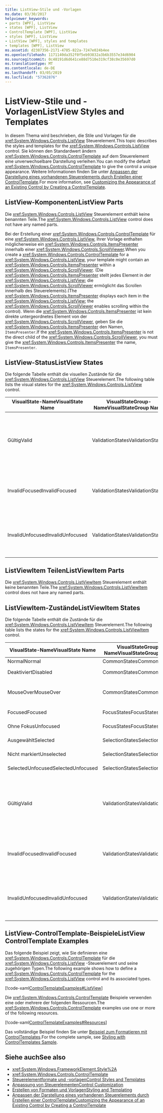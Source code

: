 ```yaml
---
title: ListView-Stile und -Vorlagen
ms.date: 03/30/2017
helpviewer_keywords:
- parts [WPF], ListView
- states [WPF], ListView
- ControlTemplate [WPF], ListView
- styles [WPF], ListView
- ListView [WPF], styles and templates
- templates [WPF], ListView
ms.assetid: d2387356-2171-4785-822a-7247e024b4ee
ms.openlocfilehash: 1171140da352f0f5eb93832a3b6b3557e34d6904
ms.sourcegitcommit: 0c48191d6d641ce88d7510e319cf38c0e35697d0
ms.translationtype: MT
ms.contentlocale: de-DE
ms.lasthandoff: 03/05/2019
ms.locfileid: "57362876"
---
```

# <a name="listview-styles-and-templates"></a><span data-ttu-id="41c1d-102">ListView-Stile und -Vorlagen</span><span class="sxs-lookup"><span data-stu-id="41c1d-102">ListView Styles and Templates</span></span>
<span data-ttu-id="41c1d-103">In diesem Thema wird beschrieben, die Stile und Vorlagen für die <xref:System.Windows.Controls.ListView> Steuerelement.</span><span class="sxs-lookup"><span data-stu-id="41c1d-103">This topic describes the styles and templates for the <xref:System.Windows.Controls.ListView> control.</span></span> <span data-ttu-id="41c1d-104">Sie können den Standardwert ändern <xref:System.Windows.Controls.ControlTemplate> auf dem Steuerelement eine unverwechselbare Darstellung verleihen.</span><span class="sxs-lookup"><span data-stu-id="41c1d-104">You can modify the default <xref:System.Windows.Controls.ControlTemplate> to give the control a unique appearance.</span></span> <span data-ttu-id="41c1d-105">Weitere Informationen finden Sie unter [Anpassen der Darstellung eines vorhandenen Steuerelements durch Erstellen einer ControlTemplate](customizing-the-appearance-of-an-existing-control.md).</span><span class="sxs-lookup"><span data-stu-id="41c1d-105">For more information, see [Customizing the Appearance of an Existing Control by Creating a ControlTemplate](customizing-the-appearance-of-an-existing-control.md).</span></span>  
  
## <a name="listview-parts"></a><span data-ttu-id="41c1d-106">ListView-Komponenten</span><span class="sxs-lookup"><span data-stu-id="41c1d-106">ListView Parts</span></span>  
 <span data-ttu-id="41c1d-107">Die <xref:System.Windows.Controls.ListView> Steuerelement enthält keine benannten Teile.</span><span class="sxs-lookup"><span data-stu-id="41c1d-107">The <xref:System.Windows.Controls.ListView> control does not have any named parts.</span></span>  
  
 <span data-ttu-id="41c1d-108">Bei der Erstellung einer <xref:System.Windows.Controls.ControlTemplate> für eine <xref:System.Windows.Controls.ListView>, Ihrer Vorlage enthalten möglicherweise ein <xref:System.Windows.Controls.ItemsPresenter> innerhalb einer <xref:System.Windows.Controls.ScrollViewer>.</span><span class="sxs-lookup"><span data-stu-id="41c1d-108">When you create a <xref:System.Windows.Controls.ControlTemplate> for a <xref:System.Windows.Controls.ListView>, your template might contain an <xref:System.Windows.Controls.ItemsPresenter> within a <xref:System.Windows.Controls.ScrollViewer>.</span></span> <span data-ttu-id="41c1d-109">(Die <xref:System.Windows.Controls.ItemsPresenter> stellt jedes Element in der <xref:System.Windows.Controls.ListView>; die <xref:System.Windows.Controls.ScrollViewer> ermöglicht das Scrollen innerhalb des Steuerelements).</span><span class="sxs-lookup"><span data-stu-id="41c1d-109">(The <xref:System.Windows.Controls.ItemsPresenter> displays each item in the <xref:System.Windows.Controls.ListView>; the <xref:System.Windows.Controls.ScrollViewer> enables scrolling within the control).</span></span>  <span data-ttu-id="41c1d-110">Wenn die <xref:System.Windows.Controls.ItemsPresenter> ist kein direkte untergeordnetes Element von der <xref:System.Windows.Controls.ScrollViewer>, geben Sie die <xref:System.Windows.Controls.ItemsPresenter> den Namen, `ItemsPresenter`.</span><span class="sxs-lookup"><span data-stu-id="41c1d-110">If the <xref:System.Windows.Controls.ItemsPresenter> is not the direct child of the <xref:System.Windows.Controls.ScrollViewer>, you must give the <xref:System.Windows.Controls.ItemsPresenter> the name, `ItemsPresenter`.</span></span>  
  
## <a name="listview-states"></a><span data-ttu-id="41c1d-111">ListView-Status</span><span class="sxs-lookup"><span data-stu-id="41c1d-111">ListView States</span></span>  
 <span data-ttu-id="41c1d-112">Die folgende Tabelle enthält die visuellen Zustände für die <xref:System.Windows.Controls.ListView> Steuerelement.</span><span class="sxs-lookup"><span data-stu-id="41c1d-112">The following table lists the visual states for the <xref:System.Windows.Controls.ListView> control.</span></span>  
  
|<span data-ttu-id="41c1d-113">VisualState-Name</span><span class="sxs-lookup"><span data-stu-id="41c1d-113">VisualState Name</span></span>|<span data-ttu-id="41c1d-114">VisualStateGroup-Name</span><span class="sxs-lookup"><span data-stu-id="41c1d-114">VisualStateGroup Name</span></span>|<span data-ttu-id="41c1d-115">Beschreibung</span><span class="sxs-lookup"><span data-stu-id="41c1d-115">Description</span></span>|  
|-|-|-|  
|<span data-ttu-id="41c1d-116">Gültig</span><span class="sxs-lookup"><span data-stu-id="41c1d-116">Valid</span></span>|<span data-ttu-id="41c1d-117">ValidationStates</span><span class="sxs-lookup"><span data-stu-id="41c1d-117">ValidationStates</span></span>|<span data-ttu-id="41c1d-118">Das Steuerelement verwendet die <xref:System.Windows.Controls.Validation> Klasse und die <xref:System.Windows.Controls.Validation.HasError%2A?displayProperty=nameWithType> angefügte Eigenschaft `false`.</span><span class="sxs-lookup"><span data-stu-id="41c1d-118">The control uses the <xref:System.Windows.Controls.Validation> class and the <xref:System.Windows.Controls.Validation.HasError%2A?displayProperty=nameWithType> attached property is `false`.</span></span>|  
|<span data-ttu-id="41c1d-119">InvalidFocused</span><span class="sxs-lookup"><span data-stu-id="41c1d-119">InvalidFocused</span></span>|<span data-ttu-id="41c1d-120">ValidationStates</span><span class="sxs-lookup"><span data-stu-id="41c1d-120">ValidationStates</span></span>|<span data-ttu-id="41c1d-121">Die <xref:System.Windows.Controls.Validation.HasError%2A?displayProperty=nameWithType> angefügte Eigenschaft `true` hat das Steuerelement den Fokus besitzt.</span><span class="sxs-lookup"><span data-stu-id="41c1d-121">The <xref:System.Windows.Controls.Validation.HasError%2A?displayProperty=nameWithType> attached property is `true` has the control has focus.</span></span>|  
|<span data-ttu-id="41c1d-122">InvalidUnfocused</span><span class="sxs-lookup"><span data-stu-id="41c1d-122">InvalidUnfocused</span></span>|<span data-ttu-id="41c1d-123">ValidationStates</span><span class="sxs-lookup"><span data-stu-id="41c1d-123">ValidationStates</span></span>|<span data-ttu-id="41c1d-124">Die <xref:System.Windows.Controls.Validation.HasError%2A?displayProperty=nameWithType> angefügte Eigenschaft `true` hat das Steuerelement keinen Fokus besitzt.</span><span class="sxs-lookup"><span data-stu-id="41c1d-124">The <xref:System.Windows.Controls.Validation.HasError%2A?displayProperty=nameWithType> attached property is `true` has the control does not have focus.</span></span>|  
  
## <a name="listviewitem-parts"></a><span data-ttu-id="41c1d-125">ListViewItem Teilen</span><span class="sxs-lookup"><span data-stu-id="41c1d-125">ListViewItem Parts</span></span>  
 <span data-ttu-id="41c1d-126">Die <xref:System.Windows.Controls.ListViewItem> Steuerelement enthält keine benannten Teile.</span><span class="sxs-lookup"><span data-stu-id="41c1d-126">The <xref:System.Windows.Controls.ListViewItem> control does not have any named parts.</span></span>  
  
## <a name="listviewitem-states"></a><span data-ttu-id="41c1d-127">ListViewItem-Zustände</span><span class="sxs-lookup"><span data-stu-id="41c1d-127">ListViewItem States</span></span>  
 <span data-ttu-id="41c1d-128">Die folgende Tabelle enthält die Zustände für die <xref:System.Windows.Controls.ListViewItem> Steuerelement.</span><span class="sxs-lookup"><span data-stu-id="41c1d-128">The following table lists the states for the <xref:System.Windows.Controls.ListViewItem> control.</span></span>  
  
|<span data-ttu-id="41c1d-129">VisualState-Name</span><span class="sxs-lookup"><span data-stu-id="41c1d-129">VisualState Name</span></span>|<span data-ttu-id="41c1d-130">VisualStateGroup-Name</span><span class="sxs-lookup"><span data-stu-id="41c1d-130">VisualStateGroup Name</span></span>|<span data-ttu-id="41c1d-131">Beschreibung</span><span class="sxs-lookup"><span data-stu-id="41c1d-131">Description</span></span>|  
|-|-|-|  
|<span data-ttu-id="41c1d-132">Normal</span><span class="sxs-lookup"><span data-stu-id="41c1d-132">Normal</span></span>|<span data-ttu-id="41c1d-133">CommonStates</span><span class="sxs-lookup"><span data-stu-id="41c1d-133">CommonStates</span></span>|<span data-ttu-id="41c1d-134">Der Standardzustand</span><span class="sxs-lookup"><span data-stu-id="41c1d-134">The default state.</span></span>|  
|<span data-ttu-id="41c1d-135">Deaktiviert</span><span class="sxs-lookup"><span data-stu-id="41c1d-135">Disabled</span></span>|<span data-ttu-id="41c1d-136">CommonStates</span><span class="sxs-lookup"><span data-stu-id="41c1d-136">CommonStates</span></span>|<span data-ttu-id="41c1d-137">Das Steuerelement ist deaktiviert.</span><span class="sxs-lookup"><span data-stu-id="41c1d-137">The control is disabled.</span></span>|  
|<span data-ttu-id="41c1d-138">MouseOver</span><span class="sxs-lookup"><span data-stu-id="41c1d-138">MouseOver</span></span>|<span data-ttu-id="41c1d-139">CommonStates</span><span class="sxs-lookup"><span data-stu-id="41c1d-139">CommonStates</span></span>|<span data-ttu-id="41c1d-140">Der Mauszeiger befindet, über die <xref:System.Windows.Controls.ComboBox> Steuerelement.</span><span class="sxs-lookup"><span data-stu-id="41c1d-140">The mouse pointer is over the <xref:System.Windows.Controls.ComboBox> control.</span></span>|  
|<span data-ttu-id="41c1d-141">Focused</span><span class="sxs-lookup"><span data-stu-id="41c1d-141">Focused</span></span>|<span data-ttu-id="41c1d-142">FocusStates</span><span class="sxs-lookup"><span data-stu-id="41c1d-142">FocusStates</span></span>|<span data-ttu-id="41c1d-143">Der Fokus liegt auf dem Steuerelement.</span><span class="sxs-lookup"><span data-stu-id="41c1d-143">The control has focus.</span></span>|  
|<span data-ttu-id="41c1d-144">Ohne Fokus</span><span class="sxs-lookup"><span data-stu-id="41c1d-144">Unfocused</span></span>|<span data-ttu-id="41c1d-145">FocusStates</span><span class="sxs-lookup"><span data-stu-id="41c1d-145">FocusStates</span></span>|<span data-ttu-id="41c1d-146">Der Fokus liegt nicht auf dem Steuerelement.</span><span class="sxs-lookup"><span data-stu-id="41c1d-146">The control does not have focus.</span></span>|  
|<span data-ttu-id="41c1d-147">Ausgewählt</span><span class="sxs-lookup"><span data-stu-id="41c1d-147">Selected</span></span>|<span data-ttu-id="41c1d-148">SelectionStates</span><span class="sxs-lookup"><span data-stu-id="41c1d-148">SelectionStates</span></span>|<span data-ttu-id="41c1d-149">Derzeit ist das Element ausgewählt.</span><span class="sxs-lookup"><span data-stu-id="41c1d-149">The item is currently selected.</span></span>|  
|<span data-ttu-id="41c1d-150">Nicht markiert</span><span class="sxs-lookup"><span data-stu-id="41c1d-150">Unselected</span></span>|<span data-ttu-id="41c1d-151">SelectionStates</span><span class="sxs-lookup"><span data-stu-id="41c1d-151">SelectionStates</span></span>|<span data-ttu-id="41c1d-152">Das Element ist nicht ausgewählt.</span><span class="sxs-lookup"><span data-stu-id="41c1d-152">The item is not selected.</span></span>|  
|<span data-ttu-id="41c1d-153">SelectedUnfocused</span><span class="sxs-lookup"><span data-stu-id="41c1d-153">SelectedUnfocused</span></span>|<span data-ttu-id="41c1d-154">SelectionStates</span><span class="sxs-lookup"><span data-stu-id="41c1d-154">SelectionStates</span></span>|<span data-ttu-id="41c1d-155">Das Element ist ausgewählt, besitzt jedoch keinen Fokus.</span><span class="sxs-lookup"><span data-stu-id="41c1d-155">The item is selected, but does not have focus.</span></span>|  
|<span data-ttu-id="41c1d-156">Gültig</span><span class="sxs-lookup"><span data-stu-id="41c1d-156">Valid</span></span>|<span data-ttu-id="41c1d-157">ValidationStates</span><span class="sxs-lookup"><span data-stu-id="41c1d-157">ValidationStates</span></span>|<span data-ttu-id="41c1d-158">Das Steuerelement verwendet die <xref:System.Windows.Controls.Validation> Klasse und die <xref:System.Windows.Controls.Validation.HasError%2A?displayProperty=nameWithType> angefügte Eigenschaft `false`.</span><span class="sxs-lookup"><span data-stu-id="41c1d-158">The control uses the <xref:System.Windows.Controls.Validation> class and the <xref:System.Windows.Controls.Validation.HasError%2A?displayProperty=nameWithType> attached property is `false`.</span></span>|  
|<span data-ttu-id="41c1d-159">InvalidFocused</span><span class="sxs-lookup"><span data-stu-id="41c1d-159">InvalidFocused</span></span>|<span data-ttu-id="41c1d-160">ValidationStates</span><span class="sxs-lookup"><span data-stu-id="41c1d-160">ValidationStates</span></span>|<span data-ttu-id="41c1d-161">Die <xref:System.Windows.Controls.Validation.HasError%2A?displayProperty=nameWithType> angefügte Eigenschaft `true` hat das Steuerelement den Fokus besitzt.</span><span class="sxs-lookup"><span data-stu-id="41c1d-161">The <xref:System.Windows.Controls.Validation.HasError%2A?displayProperty=nameWithType> attached property is `true` has the control has focus.</span></span>|  
|<span data-ttu-id="41c1d-162">InvalidUnfocused</span><span class="sxs-lookup"><span data-stu-id="41c1d-162">InvalidUnfocused</span></span>|<span data-ttu-id="41c1d-163">ValidationStates</span><span class="sxs-lookup"><span data-stu-id="41c1d-163">ValidationStates</span></span>|<span data-ttu-id="41c1d-164">Die <xref:System.Windows.Controls.Validation.HasError%2A?displayProperty=nameWithType> angefügte Eigenschaft `true` hat das Steuerelement keinen Fokus besitzt.</span><span class="sxs-lookup"><span data-stu-id="41c1d-164">The <xref:System.Windows.Controls.Validation.HasError%2A?displayProperty=nameWithType> attached property is `true` has the control does not have focus.</span></span>|  
  
## <a name="listview-controltemplate-examples"></a><span data-ttu-id="41c1d-165">ListView-ControlTemplate-Beispiele</span><span class="sxs-lookup"><span data-stu-id="41c1d-165">ListView ControlTemplate Examples</span></span>  
 <span data-ttu-id="41c1d-166">Das folgende Beispiel zeigt, wie Sie definieren eine <xref:System.Windows.Controls.ControlTemplate> für die <xref:System.Windows.Controls.ListView> -Steuerelement und seine zugehörigen Typen.</span><span class="sxs-lookup"><span data-stu-id="41c1d-166">The following example shows how to define a <xref:System.Windows.Controls.ControlTemplate> for the <xref:System.Windows.Controls.ListView> control and its associated types.</span></span>  
  
 [!code-xaml[ControlTemplateExamples#ListView](~/samples/snippets/csharp/VS_Snippets_Wpf/ControlTemplateExamples/CS/resources/listview.xaml#listview)]  
  
 <span data-ttu-id="41c1d-167">Die <xref:System.Windows.Controls.ControlTemplate> Beispiele verwenden eine oder mehrere der folgenden Ressourcen.</span><span class="sxs-lookup"><span data-stu-id="41c1d-167">The <xref:System.Windows.Controls.ControlTemplate> examples use one or more of the following resources.</span></span>  
  
 [!code-xaml[ControlTemplateExamples#Resources](~/samples/snippets/csharp/VS_Snippets_Wpf/ControlTemplateExamples/CS/resources/shared.xaml#resources)]  
  
 <span data-ttu-id="41c1d-168">Das vollständige Beispiel finden Sie unter [Beispiel zum Formatieren mit ControlTemplates](https://github.com/Microsoft/WPF-Samples/tree/master/Styles%20&%20Templates/IntroToStylingAndTemplating).</span><span class="sxs-lookup"><span data-stu-id="41c1d-168">For the complete sample, see [Styling with ControlTemplates Sample](https://github.com/Microsoft/WPF-Samples/tree/master/Styles%20&%20Templates/IntroToStylingAndTemplating).</span></span>  
  
## <a name="see-also"></a><span data-ttu-id="41c1d-169">Siehe auch</span><span class="sxs-lookup"><span data-stu-id="41c1d-169">See also</span></span>
- <xref:System.Windows.FrameworkElement.Style%2A>
- <xref:System.Windows.Controls.ControlTemplate>
- [<span data-ttu-id="41c1d-170">Steuerelementformate und -vorlagen</span><span class="sxs-lookup"><span data-stu-id="41c1d-170">Control Styles and Templates</span></span>](control-styles-and-templates.md)
- [<span data-ttu-id="41c1d-171">Anpassung von Steuerelementen</span><span class="sxs-lookup"><span data-stu-id="41c1d-171">Control Customization</span></span>](control-customization.md)
- [<span data-ttu-id="41c1d-172">Erstellen von Formaten und Vorlagen</span><span class="sxs-lookup"><span data-stu-id="41c1d-172">Styling and Templating</span></span>](styling-and-templating.md)
- [<span data-ttu-id="41c1d-173">Anpassen der Darstellung eines vorhandenen Steuerelements durch Erstellen einer ControlTemplate</span><span class="sxs-lookup"><span data-stu-id="41c1d-173">Customizing the Appearance of an Existing Control by Creating a ControlTemplate</span></span>](customizing-the-appearance-of-an-existing-control.md)
